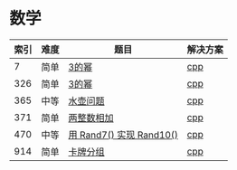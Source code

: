 # 数学

|索引|难度|题目|解决方案|
|----|----|----|--------|
|7|简单|[3的幂](https://leetcode-cn.com/problems/reverse-integer/)|[cpp](../problem/7_reverse.md)|
|326|简单|[3的幂](https://leetcode-cn.com/problems/power-of-three/)|[cpp](../problem/326_isPowerOfThree.md)|
|365|中等|[水壶问题](https://leetcode-cn.com/problems/water-and-jug-problem/)|[cpp](../problem/365_canMeasureWater.md)|
|371|简单|[两整数相加](https://leetcode-cn.com/problems/sum-of-two-integers/)|[cpp](../problem/371_getSum.md)|
|470|中等|[用 Rand7() 实现 Rand10()](https://leetcode-cn.com/problems/implement-rand10-using-rand7/)|[cpp](../problem/470_rand10.md)|
|914|简单|[卡牌分组](https://leetcode-cn.com/problems/x-of-a-kind-in-a-deck-of-cards/)|[cpp](../problem/914_hasGroupsSizeX.md)|
